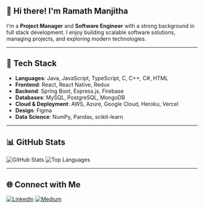 ## 👋 Hi there! I'm Ramath Manjitha

I'm a **Project Manager** and **Software Engineer** with a strong background in full stack development. I enjoy building scalable software solutions, managing projects, and exploring modern technologies.

---

## 💼 Tech Stack
- **Languages**: Java, JavaScript, TypeScript, C, C++, C#, HTML
- **Frontend**: React, React Native, Redux
- **Backend**: Spring Boot, Express.js, Firebase
- **Databases**: MySQL, PostgreSQL, MongoDB
- **Cloud & Deployment**: AWS, Azure, Google Cloud, Heroku, Vercel
- **Design**: Figma
- **Data Science**: NumPy, Pandas, scikit-learn

---

## 📊 GitHub Stats
![GitHub Stats](https://github-readme-stats.vercel.app/api?username=ramathmanjitha27&theme=dark&hide_border=false&count_private=true)
![Top Languages](https://github-readme-stats.vercel.app/api/top-langs/?username=ramathmanjitha27&theme=dark&hide_border=false&layout=compact)

---

## 🌐 Connect with Me
[![LinkedIn](https://img.shields.io/badge/LinkedIn-%230077B5.svg?logo=linkedin&logoColor=white)](https://linkedin.com/in/ramath-manjitha)
[![Medium](https://img.shields.io/badge/Medium-12100E?logo=medium&logoColor=white)](https://medium.com/@nayanakelum27)

<!-- Designed with simplicity in mind ✨ -->
